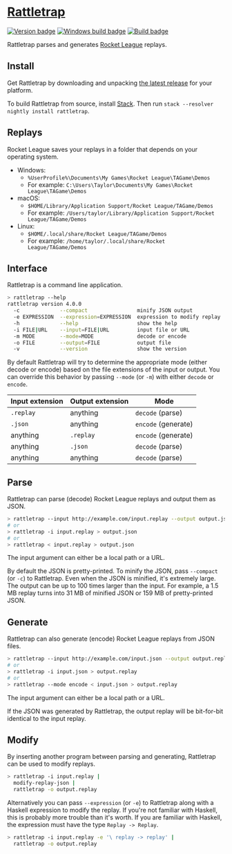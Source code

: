 # [Rattletrap][]

[![Version badge][]][version]
[![Windows build badge][]][windows build]
[![Build badge][]][build]

Rattletrap parses and generates [Rocket League][] replays.

## Install

Get Rattletrap by downloading and unpacking [the latest release][] for your
platform.

To build Rattletrap from source, install [Stack][]. Then run
`stack --resolver nightly install rattletrap`.

## Replays

Rocket League saves your replays in a folder that depends on your operating
system.

- Windows:
  - `%UserProfile%\Documents\My Games\Rocket League\TAGame\Demos`
  - For example: `C:\Users\Taylor\Documents\My Games\Rocket League\TAGame\Demos`
- macOS:
  - `$HOME/Library/Application Support/Rocket League/TAGame/Demos`
  - For example: `/Users/taylor/Library/Application Support/Rocket League/TAGame/Demos`
- Linux:
  - `$HOME/.local/share/Rocket League/TAGame/Demos`
  - For example: `/home/taylor/.local/share/Rocket League/TAGame/Demos`

## Interface

Rattletrap is a command line application.

``` sh
> rattletrap --help
rattletrap version 4.0.0
  -c             --compact                minify JSON output
  -e EXPRESSION  --expression=EXPRESSION  expression to modify replay
  -h             --help                   show the help
  -i FILE|URL    --input=FILE|URL         input file or URL
  -m MODE        --mode=MODE              decode or encode
  -o FILE        --output=FILE            output file
  -v             --version                show the version
```

By default Rattletrap will try to determine the appropriate mode (either decode
or encode) based on the file extensions of the input or output. You can
override this behavior by passing `--mode` (or `-m`) with either `decode` or
`encode`.

Input extension | Output extension | Mode
--- | --- | ---
`.replay` | anything | `decode` (parse)
`.json` | anything | `encode` (generate)
anything | `.replay` | `encode` (generate)
anything | `.json` | `decode` (parse)
anything | anything | `decode` (parse)

## Parse

Rattletrap can parse (decode) Rocket League replays and output them as JSON.

``` sh
> rattletrap --input http://example.com/input.replay --output output.json
# or
> rattletrap -i input.replay > output.json
# or
> rattletrap < input.replay > output.json
```

The input argument can either be a local path or a URL.

By default the JSON is pretty-printed. To minify the JSON, pass `--compact` (or
`-c`) to Rattletrap. Even when the JSON is minified, it's extremely large. The
output can be up to 100 times larger than the input. For example, a 1.5 MB
replay turns into 31 MB of minified JSON or 159 MB of pretty-printed JSON.

## Generate

Rattletrap can also generate (encode) Rocket League replays from JSON files.

``` sh
> rattletrap --input http://example.com/input.json --output output.replay
# or
> rattletrap -i input.json > output.replay
# or
> rattletrap --mode encode < input.json > output.replay
```

The input argument can either be a local path or a URL.

If the JSON was generated by Rattletrap, the output replay will be bit-for-bit
identical to the input replay.

## Modify

By inserting another program between parsing and generating, Rattletrap can be
used to modify replays.

``` sh
> rattletrap -i input.replay |
  modify-replay-json |
  rattletrap -o output.replay
```

Alternatively you can pass `--expression` (or `-e`) to Rattletrap along with a
Haskell expression to modify the replay. If you're not familiar with Haskell,
this is probably more trouble than it's worth. If you are familiar with
Haskell, the expression must have the type `Replay -> Replay`.

``` sh
> rattletrap -i input.replay -e '\ replay -> replay' |
  rattletrap -o output.replay
```

[Rattletrap]: https://github.com/tfausak/rattletrap
[Version badge]: https://www.stackage.org/package/rattletrap/badge/nightly?label=version
[version]: https://www.stackage.org/nightly/package/rattletrap
[Windows build badge]: https://ci.appveyor.com/api/projects/status/github/tfausak/rattletrap?branch=master&svg=true
[windows build]: https://ci.appveyor.com/project/TaylorFausak/rattletrap
[Build badge]: https://travis-ci.org/tfausak/rattletrap.svg?branch=master
[build]: https://travis-ci.org/tfausak/rattletrap
[Rocket League]: https://www.rocketleaguegame.com
[the latest release]: https://github.com/tfausak/rattletrap/releases/latest
[Stack]: https://docs.haskellstack.org/en/stable/README/

